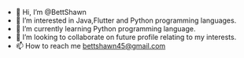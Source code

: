 - 👋 Hi, I’m @BettShawn
- 👀 I’m interested in Java,Flutter and Python programming languages.
- 🌱 I’m currently learning Python programming language.
- 💞️ I’m looking to collaborate on future profile relating to my interests.
- 📫 How to reach me bettshawn45@gmail.com

<!---
BettShawn/BettShawn is a ✨ special ✨ repository because its `README.md` (this file) appears on your GitHub profile.
You can click the Preview link to take a look at your changes.
--->
